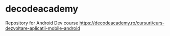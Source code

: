 # decodeacademy
Repository for Android Dev course https://decodeacademy.ro/cursuri/curs-dezvoltare-aplicatii-mobile-android
